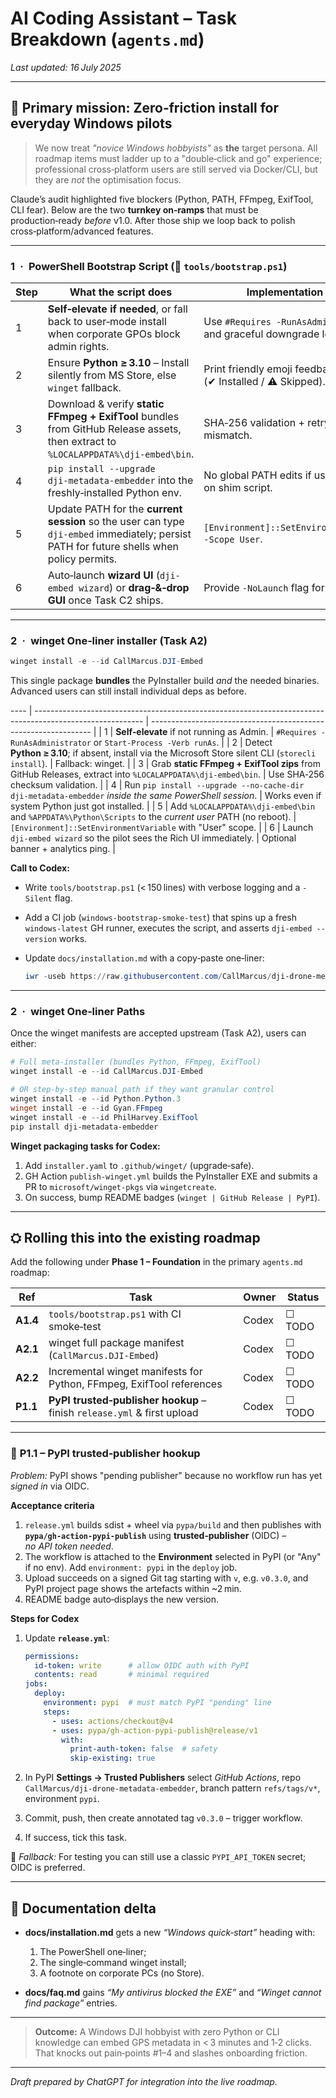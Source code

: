 # AI Coding Assistant – Task Breakdown (`agents.md`)

*Last updated: 16 July 2025*

---

## 🎯 Primary mission: **Zero‑friction install for everyday Windows pilots**

> We now treat *"novice Windows hobbyists"* as **the** target persona. All roadmap items must ladder up to a "double‑click and go" experience; professional cross‑platform users are still served via Docker/CLI, but they are *not* the optimisation focus.

Claude’s audit highlighted five blockers (Python, PATH, FFmpeg, ExifTool, CLI fear). Below are the two **turnkey on‑ramps** that must be production‑ready *before* v1.0.  After those ship we loop back to polish cross‑platform/advanced features.

---

### 1 · PowerShell Bootstrap Script (📜 `tools/bootstrap.ps1`)

| Step | What the script does                                                                                                                      | Implementation hints                                              |
| ---- | ----------------------------------------------------------------------------------------------------------------------------------------- | ----------------------------------------------------------------- |
| 1    | **Self‑elevate if needed**, or fall back to user‑mode install when corporate GPOs block admin rights.                                     | Use `#Requires -RunAsAdministrator` and graceful downgrade logic. |
| 2    | Ensure **Python ≥ 3.10** – Install silently from MS Store, else `winget` fallback.                                                        | Print friendly emoji feedback (✔ Installed / ⚠ Skipped).          |
| 3    | Download & verify **static FFmpeg + ExifTool** bundles from GitHub Release assets, then extract to `%LOCALAPPDATA%\dji‑embed\bin`.        | SHA‑256 validation + retry on hash mismatch.                      |
| 4    | `pip install --upgrade dji‑metadata‑embedder` into the freshly‑installed Python env.                                                      | No global PATH edits if user‑mode; rely on shim script.           |
| 5    | Update PATH for the **current session** so the user can type `dji-embed` immediately; persist PATH for future shells when policy permits. | `[Environment]::SetEnvironmentVariable -Scope User`.              |
| 6    | Auto‑launch **wizard UI** (`dji-embed wizard`) or **drag‑&‑drop GUI** once Task C2 ships.                                                 | Provide `-NoLaunch` flag for automation.                          |

---

### 2 · winget One‑liner installer (Task A2)

```powershell
winget install -e --id CallMarcus.DJI-Embed
```

This single package **bundles** the PyInstaller build *and* the needed binaries. Advanced users can still install individual deps as before.

\---- | --------------------------------------------------------------------------------------------------------- | --------------------------------------------------------------- | | 1    | **Self‑elevate** if not running as Admin.                                                                 | `#Requires -RunAsAdministrator` or `Start-Process -Verb runAs`. | | 2    | Detect **Python ≥ 3.10**; if absent, install via the Microsoft Store silent CLI (`storecli install`).     | Fallback: winget.                                               | | 3    | Grab **static FFmpeg + ExifTool zips** from GitHub Releases, extract into `%LOCALAPPDATA%\dji‑embed\bin`. | Use SHA‑256 checksum validation.                                | | 4    | Run `pip install --upgrade --no‑cache-dir dji‑metadata‑embedder` *inside the same PowerShell session*.    | Works even if system Python just got installed.                 | | 5    | Add `%LOCALAPPDATA%\dji‑embed\bin` and `%APPDATA%\Python\Scripts` to the *current user* PATH (no reboot). | `[Environment]::SetEnvironmentVariable` with "User" scope.      | | 6    | Launch `dji-embed wizard` so the pilot sees the Rich UI immediately.                                      | Optional banner + analytics ping.                               |

**Call to Codex:**

* Write `tools/bootstrap.ps1` (< 150 lines) with verbose logging and a `-Silent` flag.
* Add a CI job (`windows‑bootstrap‑smoke‑test`) that spins up a fresh `windows-latest` GH runner, executes the script, and asserts `dji-embed --version` works.
* Update `docs/installation.md` with a copy‑paste one‑liner:

  ```powershell
  iwr -useb https://raw.githubusercontent.com/CallMarcus/dji-drone-metadata-embedder/master/tools/bootstrap.ps1 | iex
  ```

---

### 2 · **winget** One‑liner Paths

Once the winget manifests are accepted upstream (Task A2), users can either:

```powershell
# Full meta‑installer (bundles Python, FFmpeg, ExifTool)
winget install -e --id CallMarcus.DJI-Embed

# OR step‑by‑step manual path if they want granular control
winget install -e --id Python.Python.3
winget install -e --id Gyan.FFmpeg
winget install -e --id PhilHarvey.ExifTool
pip install dji-metadata-embedder
```

**Winget packaging tasks for Codex:**

1. Add `installer.yaml` to `.github/winget/` (upgrade‑safe).
2. GH Action `publish-winget.yml` builds the PyInstaller EXE and submits a PR to `microsoft/winget-pkgs` via `wingetcreate`.
3. On success, bump README badges (`winget | GitHub Release | PyPI`).

---

## ⛭ Rolling this into the existing roadmap

Add the following under **Phase 1 – Foundation** in the primary `agents.md` roadmap:

| Ref      | Task                                                                    | Owner | Status |
| -------- | ----------------------------------------------------------------------- | ----- | ------ |
| **A1.4** | `tools/bootstrap.ps1` with CI smoke‑test                                | Codex | ☐ TODO |
| **A2.1** | winget full package manifest (`CallMarcus.DJI-Embed`)                   | Codex | ☐ TODO |
| **A2.2** | Incremental winget manifests for Python, FFmpeg, ExifTool references    | Codex | ☐ TODO |
| **P1.1** | **PyPI trusted‑publisher hookup** – finish `release.yml` & first upload | Codex | ☐ TODO |

---

### 🔑 **P1.1 – PyPI trusted‑publisher hookup**

*Problem:* PyPI shows "pending publisher" because no workflow run has yet *signed in* via OIDC.

**Acceptance criteria**

1. `release.yml` builds sdist + wheel via `pypa/build` and then publishes with **`pypa/gh-action-pypi-publish`** using **trusted‑publisher** (OIDC) – *no API token needed*.
2. The workflow is attached to the **Environment** selected in PyPI (or "Any" if no env).  Add `environment: pypi` in the `deploy` job.
3. Upload succeeds on a signed Git tag starting with `v`, e.g. `v0.3.0`, and PyPI project page shows the artefacts within \~2 min.
4. README badge auto‑displays the new version.

**Steps for Codex**

1. Update **`release.yml`**:

   ```yaml
   permissions:
     id-token: write      # allow OIDC auth with PyPI
     contents: read       # minimal required
   jobs:
     deploy:
       environment: pypi  # must match PyPI "pending" line
       steps:
         - uses: actions/checkout@v4
         - uses: pypa/gh-action-pypi-publish@release/v1
           with:
             print-auth-token: false  # safety
             skip-existing: true
   ```
2. In PyPI **Settings → Trusted Publishers** select *GitHub Actions*, repo `CallMarcus/dji-drone-metadata-embedder`, branch pattern `refs/tags/v*`, environment `pypi`.
3. Commit, push, then create annotated tag `v0.3.0` – trigger workflow.
4. If success, tick this task.

📌 *Fallback:* For testing you can still use a classic `PYPI_API_TOKEN` secret; OIDC is preferred.

---

## 📑 Documentation delta

* **docs/installation.md** gets a new *“Windows quick‑start”* heading with:

  1. The PowerShell one‑liner;
  2. The single‑command winget install;
  3. A footnote on corporate PCs (no Store).
* **docs/faq.md** gains *“My antivirus blocked the EXE”* and *“Winget cannot find package”* entries.

---

> **Outcome:** A Windows DJI hobbyist with zero Python or CLI knowledge can embed GPS metadata in < 3 minutes and 1‑2 clicks. That knocks out pain‑points #1–4 and slashes onboarding friction.

---

*Draft prepared by ChatGPT for integration into the live roadmap.*
